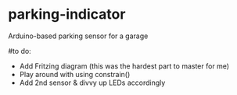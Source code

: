 # parking-indicator
Arduino-based parking sensor for a garage

#to do:
* Add Fritzing diagram (this was the hardest part to master for me)
* Play around with using constrain()
* Add 2nd sensor & divvy up LEDs accordingly
